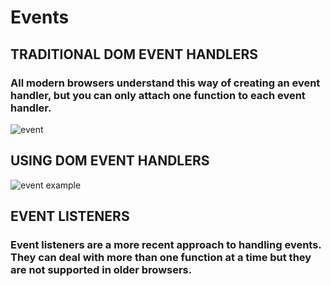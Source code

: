 # Events
## TRADITIONAL DOM EVENT HANDLERS 
### All modern browsers understand this way of creating an event handler, but you can only attach one function to each event handler. 

![event](https://user-images.githubusercontent.com/70091044/93263272-3c85e700-f7ae-11ea-9924-4a870f375986.PNG)

## USING DOM EVENT HANDLERS 
![event example](https://user-images.githubusercontent.com/70091044/93263897-10b73100-f7af-11ea-9c2e-ca68c5d3a1be.PNG)

## EVENT LISTENERS 
### Event listeners are a more recent approach to handling events. They can deal with more than one function at a time but they are not supported in older browsers. 
